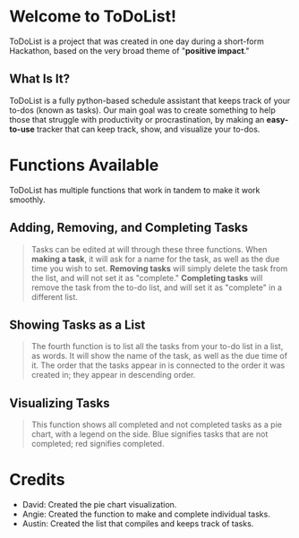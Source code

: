 # Welcome to ToDoList!

ToDoList is a project that was created in one day during a short-form Hackathon, based on the very broad theme of "**positive impact**."

## What Is It?

ToDoList is a fully python-based schedule assistant that keeps track of your to-dos (known as tasks). Our main goal was to create something to help those that struggle with productivity or procrastination, by making an **easy-to-use** tracker that can keep track, show, and visualize your to-dos.

# Functions Available

ToDoList has multiple functions that work in tandem to make it work smoothly.

## Adding, Removing, and Completing Tasks

> Tasks can be edited at will through these three functions. When **making a task**, it will ask for a name for the task, as well as the due time you wish to set. **Removing tasks** will simply delete the task from the list, and will not set it as "complete." **Completing tasks** will remove the task from the to-do list, and will set it as "complete" in a different list.

## Showing Tasks as a List

> The fourth function is to list all the tasks from your to-do list in a list, as words. It will show the name of the task, as well as the due time of it. The order that the tasks appear in is connected to the order it was created in; they appear in descending order.

## Visualizing Tasks

> This function shows all completed and not completed tasks as a pie chart, with a legend on the side. Blue signifies tasks that are not completed; red signifies completed.

# Credits
- David: Created the pie chart visualization.
- Angie: Created the function to make and complete individual tasks.
- Austin: Created the list that compiles and keeps track of tasks.

